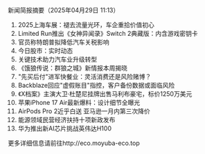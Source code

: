 新闻简报摘要（2025年04月29日 11:13）

1. 2025上海车展：褪去流量光环，车企重拾价值初心
2. Limited Run推出《女神异闻录》Switch 2典藏版：内含游戏密钥卡
3. 官员称特朗普拟降低汽车关税影响
4. 今日股市：实时动态
5. 关键技术助力汽车业升级转型
6. 《饿狼传说：群狼之城》新情报本周揭晓
7. "先买后付"进军快餐业：灵活消费还是风险赌博？
8. Backblaze回应"虚假账目"指控，客户备份数据或面临风险
9. 《X档案》主演大卫·杜楚尼挂牌出售马利布豪宅，标价1250万美元
10. 苹果iPhone 17 Air最新爆料：设计细节全曝光
11. AirPods Pro 2近乎白送 亚马逊一月内第三次降价
12. 能源领域民营经济扶持十项新政发布
13. 华为推出新AI芯片挑战英伟达H100

更多详细信息请前往http://eco.moyuba-eco.top